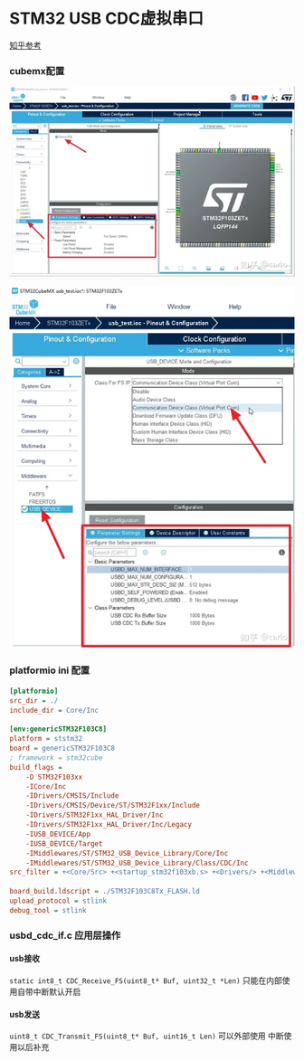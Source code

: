 # STM32 USB CDC虚拟串口

[知乎参考](https://zhuanlan.zhihu.com/p/371849774?utm_id=0)


### cubemx配置

![img](./img/cdc01.webp)


![img](./img/cdc02.webp)

### platformio ini 配置

```ini
[platformio]
src_dir = ./
include_dir = Core/Inc

[env:genericSTM32F103C8]
platform = ststm32
board = genericSTM32F103C8
; framework = stm32cube
build_flags = 
	-D STM32F103xx
	-ICore/Inc
	-IDrivers/CMSIS/Include
	-IDrivers/CMSIS/Device/ST/STM32F1xx/Include
	-IDrivers/STM32F1xx_HAL_Driver/Inc
	-IDrivers/STM32F1xx_HAL_Driver/Inc/Legacy
	-IUSB_DEVICE/App
	-IUSB_DEVICE/Target 
	-IMiddlewares/ST/STM32_USB_Device_Library/Core/Inc
	-IMiddlewares/ST/STM32_USB_Device_Library/Class/CDC/Inc
src_filter = +<Core/Src> +<startup_stm32f103xb.s> +<Drivers/> +<Middlewares/>+<USB_DEVICE/>

board_build.ldscript = ./STM32F103C8Tx_FLASH.ld
upload_protocol = stlink 
debug_tool = stlink
```


### usbd_cdc_if.c 应用层操作

#### usb接收
`static int8_t CDC_Receive_FS(uint8_t* Buf, uint32_t *Len)` 
只能在内部使用自带中断默认开启

#### usb发送
`uint8_t CDC_Transmit_FS(uint8_t* Buf, uint16_t Len)`
可以外部使用 
中断使用以后补充






